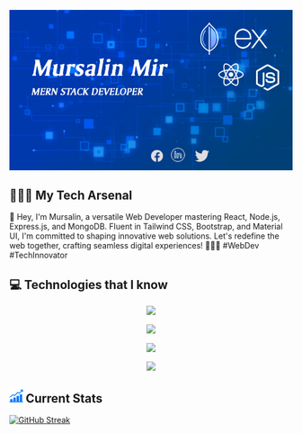 [![An old rock in the desert](https://raw.githubusercontent.com/mursalinmirme/mursalinmirme/main/Mursalin%20Mir.jpg)](https://www.facebook.com/mursalinmir02/)

## 🤹🏻‍♀️ My Tech Arsenal
🚀 Hey, I'm Mursalin, a versatile Web Developer mastering React, Node.js, Express.js, and MongoDB. Fluent in Tailwind CSS, Bootstrap, and Material UI, I'm committed to shaping innovative web solutions. Let's redefine the web together, crafting seamless digital experiences! 👨‍💻✨ #WebDev #TechInnovator

## 💻 Technologies that I know
<p align="center">
  <a href="https://skillicons.dev">
    <img src="https://skillicons.dev/icons?i=react,nodejs,express,mongodb,firebase" />
  </a>
</p>
<p align="center">
  <a href="https://skillicons.dev">
    <img src="https://skillicons.dev/icons?i=js,tailwind,bootstrap,materialui" />
  </a>
</p>
<p align="center">
  <a href="https://skillicons.dev">
    <img src="https://skillicons.dev/icons?i=css,html,vscode" />
  </a>
</p>
<p align="center">
  <a href="https://skillicons.dev">
    <img src="https://skillicons.dev/icons?i=vite" />
  </a>
</p>

## ![!](https://raw.githubusercontent.com/mursalinmirme/mursalinmirme/main/stats.png) Current Stats

[![GitHub Streak](https://github-readme-streak-stats.herokuapp.com?user=mursalinmirme&theme=ocean-gradient&card_width=850)](https://git.io/streak-stats)

